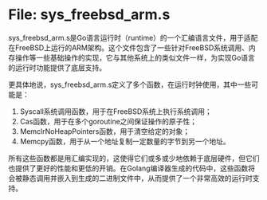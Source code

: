 # File: sys_freebsd_arm.s

sys_freebsd_arm.s是Go语言运行时（runtime）的一个汇编语言文件，用于适配在FreeBSD上运行的ARM架构。这个文件包含了一些针对FreeBSD系统调用、内存操作等一些基础操作的实现，它与其他系统上的类似文件一样，为实现Go语言的运行时功能提供了底层支持。

更具体地说，sys_freebsd_arm.s定义了多个函数，在运行时钟使用，其中一些可能是：

1. Syscall系统调用函数，用于在FreeBSD系统上执行系统调用；
2. Cas函数，用于在多个goroutine之间保证操作的原子性；
3. MemclrNoHeapPointers函数，用于清空给定的对象；
4. Memcpy函数，用于从一个地址复制一定数量的字节到另一个地址。

所有这些函数都是用汇编实现的，这使得它们或多或少地依赖于底层硬件，但它们也提供了更好的性能和更低的开销。在Golang编译器生成的代码中，这些函数将会被静态调用并嵌入到生成的二进制文件中，从而提供了一个非常高效的运行时支持。

